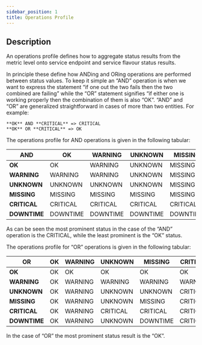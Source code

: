 ```yaml
---
sidebar_position: 1
title: Operations Profile  
---
```


## Description 

An operations profile defines how to aggregate status results from the metric level onto service endpoint and service flavour status results. 

In principle these define how ANDing and ORing operations are performed between status values. To keep it simple an “AND” operation is when we want to express the statement “if one out the two fails then the two combined are failing” while the “OR” statement signifies “if either one is working properly then the combination of them is also “OK”. “AND” and “OR” are generalized straightforward in cases of more than two entities. For example: 

```
**OK** AND **CRITICAL** => CRITICAL 
**OK** OR **CRITICAL** => OK  
```

The operations profile for AND operations is given in the following tabular:


| **AND** | **OK** | **WARNING** | **UNKNOWN** | **MISSING** | **CRITICAL** | **DOWNTIME** | 
| --- | --- |   --- | --- |  --- | --- | -- |
| **OK** | OK | WARNING | UNKNOWN | MISSING | CRITICAL | DOWNTIME |
| **WARNING** | WARNING | WARNING | UNKNOWN | MISSING | CRITICAL | DOWNTIME |
| **UNKNOWN** | UNKNOWN | UNKNOWN | UNKNOWN | MISSING | CRITICAL | DOWNTIME |
| **MISSING** | MISSING | MISSING | MISSING | MISSING | CRITICAL | DOWNTIME |
| **CRITICAL** | CRITICAL | CRITICAL | CRITICAL | CRITICAL | CRITICAL | CRITICAL |
| **DOWNTIME** | DOWNTIME | DOWNTIME | DOWNTIME | DOWNTIME |CRITICAL | DOWNTIME |

As can be seen the most prominent status in the case of the “AND” operation is the CRITICAL, while the least prominent is the “OK” status. 

The operations profile for “OR” operations is given in the following tabular:

| **OR** | **OK** | **WARNING** | **UNKNOWN** | **MISSING** | **CRITICAL** | **DOWNTIME** | 
| --- | --- |   --- | --- |  --- | --- | -- |
| **OK** | OK | OK | OK | OK | OK | OK |
| **WARNING** | OK | WARNING | WARNING | WARNING | WARNING | WARNING |
| **UNKNOWN** | OK | WARNING | UNKNOWN | UNKNOWN | CRITICAL | UNKNOWN |
| **MISSING** | OK | WARNING | UNKNOWN | MISSING | CRITICAL | DOWNTIME |
| **CRITICAL** | OK | WARNING | CRITICAL | CRITICAL | CRITICAL |CRITICAL |
| **DOWNTIME** | OK | WARNING | UNKNOWN | DOWNTIME | CRITICAL | DOWNTIME |

In the case of “OR” the most prominent status result is the “OK”. 

